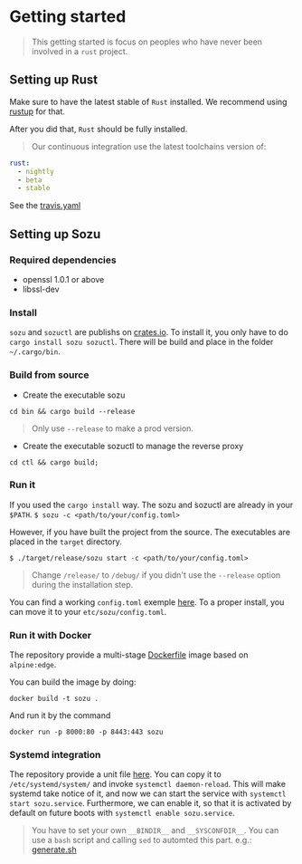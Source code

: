 # Getting started
> This getting started is focus on peoples who have never been involved in a `rust` project.


## Setting up Rust

Make sure to have the latest stable of `Rust` installed.
We recommend using [rustup][ru] for that.


After you did that, `Rust` should be fully installed.

> Our continuous integration use the latest toolchains version of:

``` yaml
rust:
  - nightly
  - beta
  - stable
```
See the [travis.yaml][tr]




## Setting up Sozu

### Required dependencies

* openssl 1.0.1 or above
* libssl-dev

### Install

`sozu` and `sozuctl` are publishs on [crates.io][cr]. To install it, you only have to do `cargo install sozu sozuctl`. There will be build and place in the folder `~/.cargo/bin`.

### Build from source

* Create the executable sozu

`cd bin && cargo build --release` 

> Only use `--release` to make a prod version.

* Create the executable sozuctl to manage the reverse proxy

`cd ctl && cargo build;`

### Run it

If you used the `cargo install` way. The sozu and ̀sozuctl are already in your `$PATH`.
`$ sozu -c <path/to/your/config.toml>`

However, if you have built the project from the source. The executables are placed in the `target` directory.

`$ ./target/release/sozu start -c <path/to/your/config.toml>`

> Change `/release/` to `/debug/` if you didn't use the `--release` option during the installation step.

You can find a working `config.toml` exemple [here][cfg]. To a proper install, you can move it to your `etc/sozu/config.toml`.


### Run it with Docker

The repository provide a multi-stage [Dockerfile][df] image based on `alpine:edge`.

You can build the image by doing:

`docker build -t sozu .`

And run it by the command

`docker run -p 8000:80 -p 8443:443 sozu`


### Systemd integration

The repository provide a unit file [here][un]. You can copy it to `/etc/systemd/system/` and invoke `systemctl daemon-reload`.  This will make systemd take notice of it, and now we can start the service with `systemctl start sozu.service`.
Furthermore, we can enable it, so that it is activated by default on future boots with 
`systemctl enable sozu.service`.

> You have to set your own `__BINDIR__` and `__SYSCONFDIR__`.
> You can use a `bash` script and calling `sed` to automted this part. e.g.: [generate.sh][gen]

[cr]: https://crates.io/
[cfg]: https://github.com/sozu-proxy/sozu/blob/master/bin/config.toml
[un]: https://github.com/sozu-proxy/sozu/blob/master/os-build/systemd/sozu.service.in
[ru]: https://rustup.rs
[tr]: https://github.com/sozu-proxy/sozu/blob/master/.travis.yml
[df]: https://github.com/sozu-proxy/sozu/blob/master/Dockerfile
[gen]: https://github.com/sozu-proxy/sozu/blob/master/os-build/exherbo/generate.sh